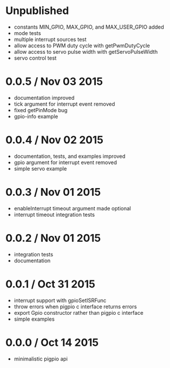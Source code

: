 Unpublished
===========

  * constants MIN_GPIO, MAX_GPIO, and MAX_USER_GPIO added
  * mode tests
  * multiple interrupt sources test
  * allow access to PWM duty cycle with getPwmDutyCycle
  * allow access to servo pulse width with getServoPulseWidth
  * servo control test

0.0.5 / Nov 03 2015
===================

  * documentation improved
  * tick argument for interrupt event removed
  * fixed getPinMode bug
  * gpio-info example

0.0.4 / Nov 02 2015
===================

  * documentation, tests, and examples improved
  * gpio argument for interrupt event removed
  * simple servo example

0.0.3 / Nov 01 2015
===================

  * enableInterrupt timeout argument made optional
  * interrupt timeout integration tests

0.0.2 / Nov 01 2015
===================

  * integration tests
  * documentation

0.0.1 / Oct 31 2015
===================

  * interrupt support with gpioSetISRFunc
  * throw errors when pigpio c interface returns errors
  * export Gpio constructor rather than pigpio c interface
  * simple examples

0.0.0 / Oct 14 2015
===================

  * minimalistic pigpio api

